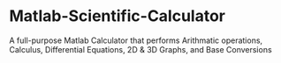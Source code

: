 # Matlab-Scientific-Calculator
A full-purpose Matlab Calculator that performs Arithmatic operations, Calculus, Differential Equations, 2D &amp; 3D Graphs, and Base Conversions
